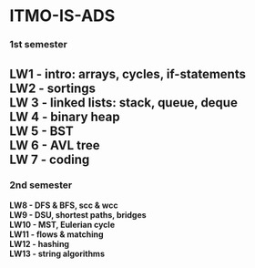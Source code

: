 # ITMO-IS-ADS

### 1st semester
LW1 - intro: arrays, cycles, if-statements\
LW2 - sortings\
LW 3 - linked lists: stack, queue, deque\
LW 4 - binary heap\
LW 5 - BST\
LW 6 - AVL tree\
LW 7 - coding
---

### 2nd semester
**LW8 - DFS & BFS, scc & wcc**\
**LW9 - DSU, shortest paths, bridges**\
**LW10 - MST, Eulerian cycle**\
**LW11 - flows & matching**\
**LW12 - hashing**\
**LW13 - string algorithms**
